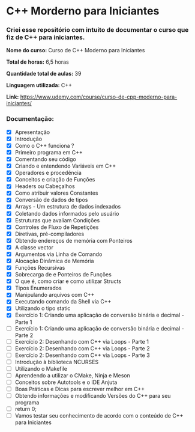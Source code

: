 # C++ Morderno para Iniciantes

### Criei esse repositório com intuito de documentar o curso que fiz de C++ para iniciantes.

**Nome do curso:** Curso de C++ Moderno para Iniciantes

**Total de horas:** 6,5 horas

**Quantidade total de aulas:** 39

**Linguagem utilizada:** C++

**Link:** https://www.udemy.com/course/curso-de-cpp-moderno-para-iniciantes/

### Documentação:

- [x] Apresentação
- [x] Introdução
- [x] Como o C++ funciona ?
- [x] Primeiro programa em C++
- [x] Comentando seu código
- [x] Criando e entendendo Variáveis em C++
- [x] Operadores e procedência
- [x] Conceitos e criação de Funções
- [x] Headers ou Cabeçalhos
- [x] Como atribuir valores Constantes
- [x] Conversão de dados de tipos
- [x] Arrays - Um estrutura de dados indexados
- [x] Coletando dados informados pelo usuário
- [x] Estruturas que avaliam Condições
- [x] Controles de Fluxo de Repetições
- [x] Diretivas, pré-compiladores
- [x] Obtendo endereços de memória com Ponteiros
- [x] A classe vector
- [x] Argumentos via Linha de Comando
- [x] Alocação Dinâmica de Memória
- [x] Funções Recursivas
- [x] Sobrecarga de e Ponteiros de Funções
- [x] O que é, como criar e como utilizar Structs
- [x] Tipos Enumerados
- [x] Manipulando arquivos com C++
- [x] Executando comando da Shell via C++
- [x] Utilizando o tipo static
- [x] Exercício 1: Criando uma aplicação de conversão binária e decimal - Parte 1
- [ ] Exercício 1: Criando uma aplicação de conversão binária e decimal - Parte 2
- [ ] Exercício 2: Desenhando com C++ via Loops - Parte 1
- [ ] Exercício 2: Desenhando com C++ via Loops - Parte 2
- [ ] Exercício 2: Desenhando com C++ via Loops - Parte 3
- [ ] Introdução à biblioteca NCURSES
- [ ] Utilizando o Makefile
- [ ] Aprendendo a utilizar o CMake, Ninja e Meson
- [ ] Conceitos sobre Autotools e o IDE Anjuta
- [ ] Boas Práticas e Dicas para escrever melhor em C++
- [ ] Obtendo informações e modificando Versões do C++ para seu programa
- [ ] return 0;
- [ ] Vamos testar seu conhecimento de acordo com o conteúdo de C++ para Iniciantes